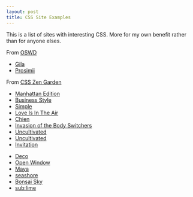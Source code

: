 ```yaml
--- 
layout: post
title: CSS Site Examples
---
```

This is a list of sites with interesting CSS. More for my own benefit rather than for anyone elses.

From [OSWD](http://andreasviklund.com/blog/webdesign/while-oswd-is-down/)

-   [Gila](http://haran.freeshell.org/oswd/gila/)
-   [Prosimii](http://haran.freeshell.org/oswd/prosimii/)

From [CSS Zen Garden](http://www.csszengarden.com/)

-   [Manhattan Edition](http://www.csszengarden.com/?cssfile=/185/185.css&page=0)
-   [Business Style](http://www.csszengarden.com/?cssfile=/175/175.css&page=1)
-   [Simple](http://www.csszengarden.com/?cssfile=/174/174.css&page=1)
-   [Love Is In The Air](http://www.csszengarden.com/?cssfile=/170/170.css&page=1)
-   [Chien](http://www.csszengarden.com/?cssfile=/164/164.css&page=2)
-   [Invasion of the Body Switchers](http://www.csszengarden.com/?cssfile=/143/143.css&page=5)
-   [Uncultivated](http://www.csszengarden.com/?cssfile=/149/149.css&page=4)
-   [Uncultivated](http://www.csszengarden.com/?cssfile=/116/116.css)
-   [Invitation](http://www.csszengarden.com/?cssfile=/104/104.css&page=9)

<!-- -->

-   [Deco](http://www.csszengarden.com/?cssfile=/094/094.css&page=11)
-   [Open Window](http://www.csszengarden.com/?cssfile=/090/090.css&page=11)
-   [Maya](http://www.csszengarden.com/?cssfile=/087/087.css&page=11)
-   [seashore](http://www.csszengarden.com/?cssfile=/081/081.css&page=12)
-   [Bonsai Sky](http://www.csszengarden.com/?cssfile=/069/069.css&page=14)
-   [sub:lime](http://www.csszengarden.com/?cssfile=/046/046.css&page=17)

